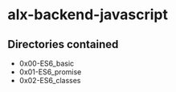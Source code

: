 # alx-backend-javascript

## Directories contained
- 0x00-ES6_basic
- 0x01-ES6_promise
- 0x02-ES6_classes
